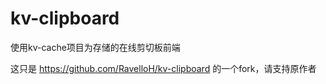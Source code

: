 # kv-clipboard
使用kv-cache项目为存储的在线剪切板前端

这只是 https://github.com/RavelloH/kv-clipboard 的一个fork，请支持原作者
